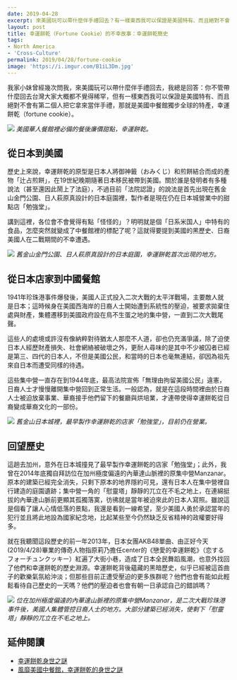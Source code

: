```yaml
---
date: 2019-04-28
excerpt: 來美國玩可以帶什麼伴手禮回去？有一樣東西我可以保證是美國特有、而且絕對不會有第二個人把它拿來當伴手禮，那就是美國中餐館獨步全球的特產，幸運餅乾！就讓我們來簡單回顧一下它在美國的歷史吧。
layout: post
title: 幸運餅乾（Fortune Cookie）的不幸故事：幸運餅乾簡史
tags:
- North America
- 'Cross-Culture'
permalink: 2019/04/28/fortune-cookie
image: 'https://i.imgur.com/B1iL3Dm.jpg'
---
```


我家小妹曾經幾次問我，來美國玩可以帶什麼伴手禮回去，我總是回答：你不管帶什麼回去台灣大家大概都不覺得稀罕，但有一樣東西我可以保證是美國特有、而且絕對不會有第二個人把它拿來當伴手禮，那就是美國中餐館獨步全球的特產，幸運餅乾（fortune cookie）。

![](https://i.imgur.com/B1iL3Dm.jpg)
*美國華人餐館裡必備的餐後廉價甜點，幸運餅乾。*

## 從日本到美國

歷史上來說，幸運餅乾的原型是日本人將御神籤（おみくじ）和煎餅結合而成的產物「辻占煎餅」，在19世紀晚期隨著日本移民被帶到美國。關於誰是發明者有多種說法（甚至還因此鬧上了法庭），不過目前「法院認證」的說法是首先出現在舊金山金門公園、日人萩原真設計的日本庭園裡，製作者是現在仍在日本城營業中的甜點店「勉強堂」。

講到這裡，各位會不會覺得有點「怪怪的」？明明就是個「日系米国人」中特有的食品，怎麼突然就變成了中餐館裡的標配了呢？這就得要提到美國的黑歷史、日裔美國人在二戰期間的不幸遭遇。

![](https://i.imgur.com/9VKjGb1.jpg)
*舊金山金門公園、日人萩原真設計的日本庭園，幸運餅乾首次出現的地方。*

## 從日本店家到中國餐館

1941年珍珠港事件爆發後，美國人正式投入二次大戰的太平洋戰場，主要敵人就是日本；這時候身在美國西海岸的日裔人士開始遭到系統性的壓迫，被要求拋棄住處與財產，集體遷移到美國政府設在鳥不生蛋之地的集中營，一直到二次大戰尾聲。

這些人的處境或許沒有像納粹對待猶太人那麼不人道，卻也仍充滿爭議，除了迫使日本人經歷財產損失、社會網絡被破壞之外，更耐人尋味的是其中不少被囚者已經是第三、四代的日本人，不但是美國公民，和當時的日本也毫無連結，卻因為祖先來自日本而遭受同樣的待遇。

這些集中營一直存在到1944年底，最高法院宣佈「無理由拘留美國公民」違憲，日裔人士才慢慢離開集中營回到正常生活。一般認為，就是在這段時間裡由於日裔人士被迫放棄事業、華裔接手他們留下的餐廳與烘培業，才連帶使得幸運餅乾從日裔變成華裔文化的一部份。

![](https://i.imgur.com/lwmuDqJ.jpg)
*舊金山日本城裡，最早製作幸運餅乾的店家「勉強堂」，目前仍在營業。*

## 回望歷史

這趟去加州，意外在日本城撞見了最早製作幸運餅乾的店家「勉強堂」；此外，我曾在2014年底獨自拜訪位在加州極度偏遠的內華達山脈裡的原集中營Manzanar。原本的建築已經完全消失，只剩下原本的地界隱約可見，還有日本人在集中營裡自行建造的庭園遺跡；集中營一角的「慰靈塔」靜靜的兀立在不毛之地上，在連綿挺拔的內華達山脈前更顯其孤獨落寞，彷彿就是當年被迫來此的日本人寫照。雖說這是個看了讓人心情低落的景點，我還是看到一線希望，至少美國人勇於承認當年的犯行並且將此地設為國家紀念地，比起某些至今仍然缺乏反省精神的政權要好得多。

就在我聽聞這段歷史的前一年2013年，日本女團AKB48單曲、由正好今天(2019/4/28)畢業的傳奇人物指原莉乃擔任center的《戀愛的幸運餅乾》（恋するフォーチュンクッキー）紅遍了大街小巷，造成了日本全民舞蹈風潮，也意外找回了他們和幸運餅乾的歷史淵源。幸運餅乾背後蘊藏的黑暗歷史，似乎已經被這首曲子的歡樂氣氛給沖淡；但那些目前正遭受壓迫的更多族群呢？他們也會有能如此輕鬆看待自己歷史的一天嗎？他們的壓迫者也會有朝一日承認自己的錯誤嗎？

![](https://i.imgur.com/UFzHv9Z.jpg)
*位在加州極度偏遠的內華達山脈裡的原集中營Manzanar，是二次大戰珍珠港事件後，美國人集體管控日裔人士的地方。大部分建築已經消失，使剩下「慰靈塔」靜靜的兀立在不毛之地上。*

## 延伸閱讀

- [幸運餅乾身世之謎](https://gushi.tw/cold39/)
- [風靡美國中餐館，幸運餅乾的身世之謎](https://cn.nytimes.com/…/solving-a-mistery-inside-…/zh-hant/)
